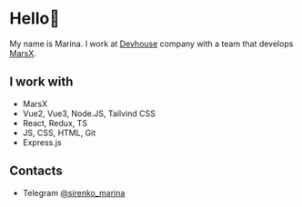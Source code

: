 # Hello👋

My name is Marina. I work at [Devhouse](https://www.devhouse.pro/) company with a team that develops [MarsX](https://www.marsx.dev/).

## I work with

- MarsX
- Vue2, Vue3, Node.JS, Tailvind CSS
- React, Redux, TS
- JS, CSS, HTML, Git
- Express.js 
 
## Contacts

- Telegram [@sirenko_marina](https://t.me/sirenko_marina)


